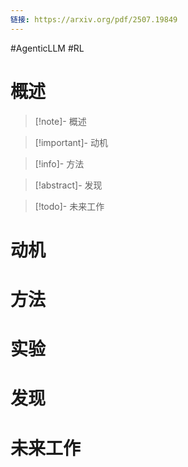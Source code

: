 ```yaml
---
链接: https://arxiv.org/pdf/2507.19849
---
```

#AgenticLLM #RL
# 概述

> [!note]- 概述
> 
> 

> [!important]- 动机
> 
> 

> [!info]- 方法
> 
> 

> [!abstract]- 发现
> 

> [!todo]- 未来工作
> 
> 



# 动机


# 方法



# 实验



# 发现



# 未来工作